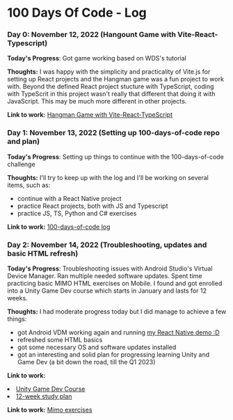 # 100 Days Of Code - Log

### Day 0: November 12, 2022 (Hangount Game with Vite-React-Typescript)

**Today's Progress**: Got game working based on WDS's tutorial

**Thoughts:** I was happy with the simplicity and practicality of Vite.js for setting up React projects and the Hangman game was a fun project to work with.
Beyond the defined React project stucture with TypeScript, coding with TypeScrit in this project wasn't really that different that doing it with JavaScript. This may be much more different in other projects.

**Link to work:** [Hangman Game with Vite-React-TypeScript](https://github.com/aortizpalma/React-TypeScript-Hangman-Game)

### Day 1: November 13, 2022 (Setting up 100-days-of-code repo and plan)

**Today's Progress**: Setting up things to continue with the 100-days-of-code challenge

**Thoughts:** I'll try to keep up with the log and I'll be working on several items, such as:

- continue with a React Native project
- practice React projects, both with JS and Typescript
- practice JS, TS, Python and C# exercises

**Link to work:** [100-days-of-code log](https://github.com/aortizpalma/100-days-of-code/blob/master/log.md)

### Day 2: November 14, 2022 (Troubleshooting, updates and basic HTML refresh)

**Today's Progress**: Troubleshooting issues with Android Studio's Virtual Device Manager. Ran multiple needed software updates.
Spent time practicing basic MIMO HTML exercises on Mobile.
I found and got enrolled into a Unity Game Dev course which starts in January and lasts for 12 weeks.

**Thoughts:** I had moderate progress today but I did manage to achieve a few things:

- got Android VDM working again and running [my React Native demo :D](https://github.com/aortizpalma/100-days-of-code/blob/master/assets/AndroidVDM_working.png)
- refreshed some HTML basics
- got some necessary OS and software updates installed
- got an interesting and solid plan for progressing learning Unity and Game Dev (a bit down the road, till the Q1 2023)

**Link to work:**

<li> <a href="https://www.coderhouse.com.mx/online/desarrollo-videojuegos-online" target="_blank">Unity Game Dev Course</a> </li>
<li> <a href="https://drive.google.com/file/d/1qW8JZmEA5R3nv-qEdMScnm9kREBZZozI/view" target="_blank">12-week study plan</a> </li>

**Link to work:** [Mimo exercises](https://getmimo.com/playgrounds)
